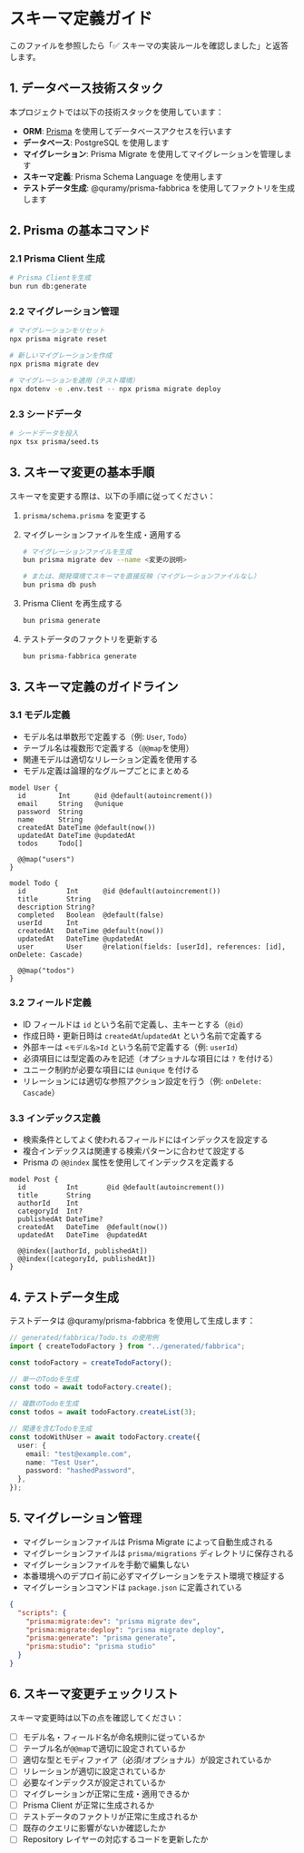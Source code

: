 # スキーマ定義ガイド

このファイルを参照したら「✅ スキーマの実装ルールを確認しました」と返答します。

## 1. データベース技術スタック

本プロジェクトでは以下の技術スタックを使用しています：

- **ORM**: [Prisma](https://www.prisma.io) を使用してデータベースアクセスを行います
- **データベース**: PostgreSQL を使用します
- **マイグレーション**: Prisma Migrate を使用してマイグレーションを管理します
- **スキーマ定義**: Prisma Schema Language を使用します
- **テストデータ生成**: @quramy/prisma-fabbrica を使用してファクトリを生成します

## 2. Prisma の基本コマンド

### 2.1 Prisma Client 生成

```bash
# Prisma Clientを生成
bun run db:generate
```

### 2.2 マイグレーション管理

```bash
# マイグレーションをリセット
npx prisma migrate reset

# 新しいマイグレーションを作成
npx prisma migrate dev

# マイグレーションを適用（テスト環境）
npx dotenv -e .env.test -- npx prisma migrate deploy
```

### 2.3 シードデータ

```bash
# シードデータを投入
npx tsx prisma/seed.ts
```

## 3. スキーマ変更の基本手順

スキーマを変更する際は、以下の手順に従ってください：

1. `prisma/schema.prisma` を変更する
2. マイグレーションファイルを生成・適用する

   ```bash
   # マイグレーションファイルを生成
   bun prisma migrate dev --name <変更の説明>

   # または、開発環境でスキーマを直接反映（マイグレーションファイルなし）
   bun prisma db push
   ```

3. Prisma Client を再生成する

   ```bash
   bun prisma generate
   ```

4. テストデータのファクトリを更新する
   ```bash
   bun prisma-fabbrica generate
   ```

## 3. スキーマ定義のガイドライン

### 3.1 モデル定義

- モデル名は単数形で定義する（例: `User`, `Todo`）
- テーブル名は複数形で定義する（`@@map`を使用）
- 関連モデルは適切なリレーション定義を使用する
- モデル定義は論理的なグループごとにまとめる

```prisma
model User {
  id        Int      @id @default(autoincrement())
  email     String   @unique
  password  String
  name      String
  createdAt DateTime @default(now())
  updatedAt DateTime @updatedAt
  todos     Todo[]

  @@map("users")
}

model Todo {
  id          Int      @id @default(autoincrement())
  title       String
  description String?
  completed   Boolean  @default(false)
  userId      Int
  createdAt   DateTime @default(now())
  updatedAt   DateTime @updatedAt
  user        User     @relation(fields: [userId], references: [id], onDelete: Cascade)

  @@map("todos")
}
```

### 3.2 フィールド定義

- ID フィールドは `id` という名前で定義し、主キーとする（`@id`）
- 作成日時・更新日時は `createdAt`/`updatedAt` という名前で定義する
- 外部キーは `<モデル名>Id` という名前で定義する（例: `userId`）
- 必須項目には型定義のみを記述（オプショナルな項目には `?` を付ける）
- ユニーク制約が必要な項目には `@unique` を付ける
- リレーションには適切な参照アクション設定を行う（例: `onDelete: Cascade`）

### 3.3 インデックス定義

- 検索条件としてよく使われるフィールドにはインデックスを設定する
- 複合インデックスは関連する検索パターンに合わせて設定する
- Prisma の `@@index` 属性を使用してインデックスを定義する

```prisma
model Post {
  id          Int       @id @default(autoincrement())
  title       String
  authorId    Int
  categoryId  Int?
  publishedAt DateTime?
  createdAt   DateTime  @default(now())
  updatedAt   DateTime  @updatedAt

  @@index([authorId, publishedAt])
  @@index([categoryId, publishedAt])
}
```

## 4. テストデータ生成

テストデータは @quramy/prisma-fabbrica を使用して生成します：

```typescript
// generated/fabbrica/Todo.ts の使用例
import { createTodoFactory } from "../generated/fabbrica";

const todoFactory = createTodoFactory();

// 単一のTodoを生成
const todo = await todoFactory.create();

// 複数のTodoを生成
const todos = await todoFactory.createList(3);

// 関連を含むTodoを生成
const todoWithUser = await todoFactory.create({
  user: {
    email: "test@example.com",
    name: "Test User",
    password: "hashedPassword",
  },
});
```

## 5. マイグレーション管理

- マイグレーションファイルは Prisma Migrate によって自動生成される
- マイグレーションファイルは `prisma/migrations` ディレクトリに保存される
- マイグレーションファイルを手動で編集しない
- 本番環境へのデプロイ前に必ずマイグレーションをテスト環境で検証する
- マイグレーションコマンドは `package.json` に定義されている

```json
{
  "scripts": {
    "prisma:migrate:dev": "prisma migrate dev",
    "prisma:migrate:deploy": "prisma migrate deploy",
    "prisma:generate": "prisma generate",
    "prisma:studio": "prisma studio"
  }
}
```

## 6. スキーマ変更チェックリスト

スキーマ変更時は以下の点を確認してください：

- [ ] モデル名・フィールド名が命名規則に従っているか
- [ ] テーブル名が`@@map`で適切に設定されているか
- [ ] 適切な型とモディファイア（必須/オプショナル）が設定されているか
- [ ] リレーションが適切に設定されているか
- [ ] 必要なインデックスが設定されているか
- [ ] マイグレーションが正常に生成・適用できるか
- [ ] Prisma Client が正常に生成されるか
- [ ] テストデータのファクトリが正常に生成されるか
- [ ] 既存のクエリに影響がないか確認したか
- [ ] Repository レイヤーの対応するコードを更新したか
